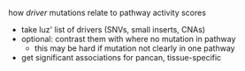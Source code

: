how *driver* mutations relate to pathway activity scores

* take luz' list of drivers (SNVs, small inserts, CNAs)
* optional: contrast them with where no mutation in pathway
   * this may be hard if mutation not clearly in one pathway
* get significant associations for pancan, tissue-specific
